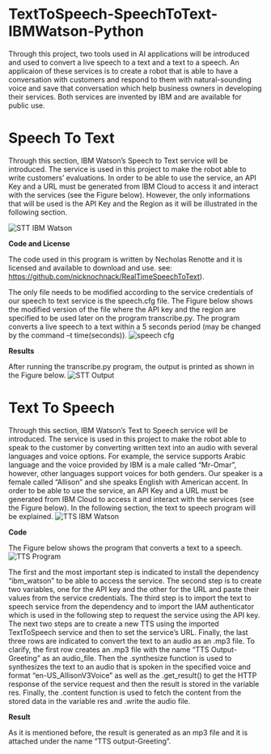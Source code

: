 # TextToSpeech-SpeechToText-IBMWatson-Python
Through this project, two tools used in AI applications will be introduced and used to convert a live speech to a text and a text to a speech. An applicaion of these services is to create a robot that is able to have a conversation with customers and respond to them with natural-sounding voice and save that conversation which help business owners in developing their services. Both services are invented by IBM and are available for public use.

# Speech To Text

Through this section, IBM Watson’s Speech to Text service will be introduced. The service is used in this project to make the robot able to write customers’ evaluations. In order to be able to use the service, an API Key and a URL must be generated from IBM Cloud to access it and interact with the services (see the Figure below). However, the only informations that will be used is the API Key and the Region as it will be illustrated in the following section.

![STT IBM Watson](https://user-images.githubusercontent.com/85955049/127394999-be0b49f7-c4b7-427e-b276-b8fd500962e6.png)

**Code and License**

The code used in this program is written by Necholas Renotte and it is licensed and available to download and use. 
see: https://github.com/nicknochnack/RealTimeSpeechToText). 

The only file needs to be modified according to the service credentials of our speech to text service is the speech.cfg file. The Figure below shows the modified version of the file where the API key and the region are specified to be used later on the program transcribe.py. The program converts a live speech to a text within a 5 seconds period (may be changed by the command –t  time(seconds)).
![speech cfg](https://user-images.githubusercontent.com/85955049/127395453-d70bbae4-fbd3-43e7-871f-d90e62d6ed32.png)


**Results**

After running the transcribe.py program, the output is printed as shown in the Figure below.
![STT Output](https://user-images.githubusercontent.com/85955049/127395733-cfbfac1f-ada3-4158-a7ed-256a609e80fa.png)

# Text To Speech
Through this section, IBM Watson’s Text to Speech service will be introduced. The service is used in this project to make the robot able to speak to the customer by converting written text into an audio with several languages and voice options. For example, the service supports Arabic language and the voice provided by IBM is a male called “Mr-Omar”, however, other languages support voices for both genders. Our speaker is a female called “Allison” and she speaks English with American accent. In order to be able to use the service, an API Key and a URL must be generated from IBM Cloud to access it and interact with the services (see the Figure below). In the following section, the text to speech program will be explained. 
![TTS IBM Watson](https://user-images.githubusercontent.com/85955049/127396044-eb3e2846-9de8-44c5-9833-37b5f7187067.png)

**Code**

The Figure below shows the program that converts a text to a speech. 
![TTS Program](https://user-images.githubusercontent.com/85955049/127396163-1ea207a7-d974-41e7-9b0c-2e00834a6cbf.png)

The first and the most important step is indicated to install the dependency “ibm_watson” to be able to access the service. The second step is to create two variables, one for the API key and the other for the URL and paste their values from the service credentials. The third step is to import the text to speech service from the dependency and to import the IAM authenticator which is used in the following step to request the service using the API key. The next two steps are to create a new TTS using the imported TextToSpeech service and then to set the service’s URL. Finally, the last three rows are indicated to convert the text to an audio as an .mp3 file. To clarify, the first row creates an .mp3 file with the name “TTS Output-Greeting” as an audio_file. Then the .synthesize function is used to synthesizes the text to an audio that is spoken in the specified voice and format “en-US_AllisonV3Voice” as well as the .get_result() to get the HTTP response of the service request and then the result is stored in the variable res. Finally, the .content function is used to fetch the content from the stored data in the variable res and .write the audio file.

**Result**

As it is mentioned before, the result is generated as an mp3 file and it is attached under the name “TTS output-Greeting”. 

